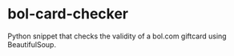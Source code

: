 # bol-card-checker
Python snippet that checks the validity of a bol.com giftcard using BeautifulSoup.
